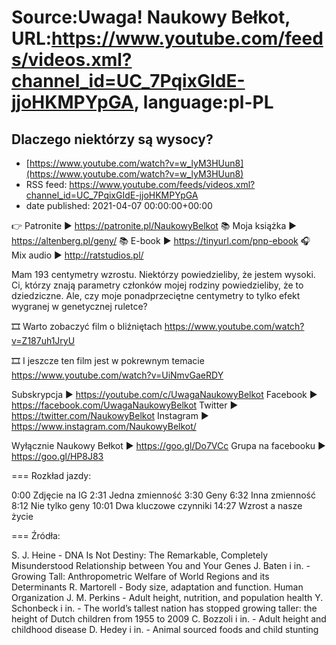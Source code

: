 # Source:Uwaga! Naukowy Bełkot, URL:https://www.youtube.com/feeds/videos.xml?channel_id=UC_7PqixGIdE-jjoHKMPYpGA, language:pl-PL

## Dlaczego niektórzy są wysocy?
 - [https://www.youtube.com/watch?v=w_lyM3HUun8](https://www.youtube.com/watch?v=w_lyM3HUun8)
 - RSS feed: https://www.youtube.com/feeds/videos.xml?channel_id=UC_7PqixGIdE-jjoHKMPYpGA
 - date published: 2021-04-07 00:00:00+00:00

👉 Patronite ► https://patronite.pl/NaukowyBelkot 
📚 Moja książka ► https://altenberg.pl/geny/
📚 E-book ► https://tinyurl.com/pnp-ebook
🎧 Mix audio ► http://ratstudios.pl/

Mam 193 centymetry wzrostu. Niektórzy powiedzieliby, że jestem wysoki. Ci, którzy znają parametry członków mojej rodziny powiedzieliby, że to dziedziczne. Ale, czy moje ponadprzeciętne centymetry to tylko efekt wygranej w genetycznej ruletce?

🎞 Warto zobaczyć film o bliźniętach
https://www.youtube.com/watch?v=Z187uh1JryU

🎞 I jeszcze ten film jest w pokrewnym temacie
https://www.youtube.com/watch?v=UiNmvGaeRDY

Subskrypcja ► https://youtube.com/c/UwagaNaukowyBelkot
Facebook ► https://facebook.com/UwagaNaukowyBelkot
Twitter ► https://twitter.com/NaukowyBelkot
Instagram ► https://www.instagram.com/NaukowyBelkot/

Wyłącznie Naukowy Bełkot ► https://goo.gl/Do7VCc
Grupa na facebooku ► https://goo.gl/HP8J83

===
Rozkład jazdy:

0:00 Zdjęcie na IG
2:31 Jedna zmienność
3:30 Geny
6:32 Inna zmienność
8:12 Nie tylko geny
10:01 Dwa kluczowe czynniki
14:27 Wzrost a nasze życie 

===
Źródła:

S. J. Heine - DNA Is Not Destiny: The Remarkable, Completely Misunderstood Relationship between You and Your Genes
J. Baten i in. - Growing Tall: Anthropometric Welfare of World Regions and its Determinants
R. Martorell - Body size, adaptation and function. Human Organization
J. M. Perkins - Adult height, nutrition, and population health
Y. Schonbeck i in. -  The world’s tallest nation has stopped growing taller: the height of Dutch children from 1955 to 2009
C. Bozzoli i in. - Adult height and childhood disease
D. Hedey i in. -  Animal sourced foods and child stunting

